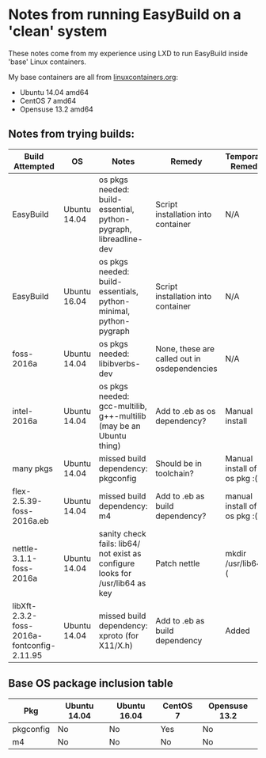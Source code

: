 # Notes from running EasyBuild on a 'clean' system

These notes come from my experience using LXD to run EasyBuild inside 'base' Linux containers.

My base containers are all from [linuxcontainers.org](https://images.linuxcontainers.org:8443/):

 * Ubuntu 14.04 amd64
 * CentOS 7 amd64
 * Opensuse 13.2 amd64

## Notes from trying builds:

| Build Attempted | OS | Notes | Remedy | Temporary Remedy |
| --- | --- | --- | --- | --- |
| EasyBuild | Ubuntu 14.04 | os pkgs needed: build-essential, python-pygraph, libreadline-dev | Script installation into container | N/A |
| EasyBuild | Ubuntu 16.04 | os pkgs needed: build-essentials, python-minimal, python-pygraph | Script installation into container | N/A |
| foss-2016a | Ubuntu 14.04 | os pkgs needed: libibverbs-dev | None, these are called out in osdependencies | N/A |
| intel-2016a | Ubuntu 14.04 | os pkgs needed: gcc-multilib, g++-multilib (may be an Ubuntu thing) | Add to .eb as os dependency? | Manual install |
| many pkgs | Ubuntu 14.04 | missed build dependency: pkgconfig | Should be in toolchain? | Manual install of os pkg :( |
| flex-2.5.39-foss-2016a.eb | Ubuntu 14.04 | missed build dependency: m4 | Add to .eb as build dependency? | manual install of os pkg :( |
| nettle-3.1.1-foss-2016a | Ubuntu 14.04 | sanity check fails: lib64/ not exist as configure looks for /usr/lib64 as key | Patch nettle | mkdir /usr/lib64 :( |
| libXft-2.3.2-foss-2016a-fontconfig-2.11.95 | Ubuntu 14.04 | missed build dependency: xproto (for X11/X.h) | Add to .eb as build dependency | Added |

## Base OS package inclusion table

| Pkg | Ubuntu 14.04 | Ubuntu 16.04 | CentOS 7 | Opensuse 13.2 |
| --- | --- | --- | --- | --- |
| pkgconfig | No | No | Yes | No |
| m4 | No | No | No | No | No |
